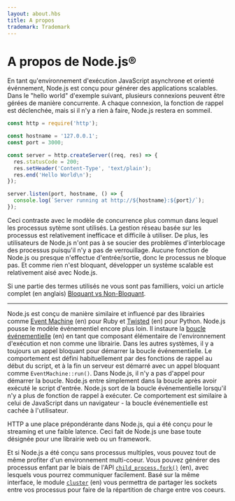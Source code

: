 ```yaml
---
layout: about.hbs
title: A propos
trademark: Trademark
---
```


# A propos de Node.js&reg;

En tant qu'environnement d'exécution JavaScript asynchrone et orienté événnement, Node.js est conçu
pour générer des applications scalables. Dans le "hello world" d'exemple
suivant, plusieurs connexions peuvent être gérées de manière concurrente.
A chaque connexion, la fonction de rappel est déclenchée, mais si il n'y a rien à faire, Node.js restera en sommeil.

```javascript
const http = require('http');

const hostname = '127.0.0.1';
const port = 3000;

const server = http.createServer((req, res) => {
  res.statusCode = 200;
  res.setHeader('Content-Type', 'text/plain');
  res.end('Hello World\n');
});

server.listen(port, hostname, () => {
  console.log(`Server running at http://${hostname}:${port}/`);
});
```

Ceci contraste avec le modèle de concurrence plus commun dans lequel les processus sytème
sont utilisés. La gestion réseau basée sur les processus est relativement
inefficace et difficile à utiliser. De plus, les utilisateurs de Node.js n'ont pas à se soucier des problèmes d'interblocage des processus
puisqu'il n'y a pas de verrouillage. Aucune fonction de Node.js ou presque
n'effectue d'entrée/sortie, donc le processus ne bloque pas. Et comme rien
n'est bloquant, développer un système scalable est relativement aisé avec Node.js.

Si une partie des termes utilisés ne vous sont pas familliers, voici
un article complet (en anglais) [Bloquant vs Non-Bloquant][].

---

Node.js est conçu de manière similaire et influencé par des
librairies comme [Event Machine][] (en) pour Ruby et [Twisted][] (en) pour Python.
Node.js pousse le modèle événementiel encore plus loin. Il instaure la
[boucle événementielle][] (en) en tant que composant élémentaire de l'environnement d'exécution
et non comme une librairie. Dans les autres systèmes, il y a toujours
un appel bloquant pour démarrer la boucle événementielle.
Le comportement est défini habituellement par des fonctions de rappel au
début du script, et à la fin un serveur est démarré avec un appel bloquant
comme `EventMachine::run()`. Dans Node.js, il n'y a pas d'appel pour démarrer la boucle.
Node.js entre simplement dans la boucle après avoir exécuté le script d'entrée.
Node.js sort de la boucle événementielle lorsqu'il n'y a plus de fonction
de rappel à exécuter. Ce comportement est similaire à celui de JavaScript
dans un navigateur - la boucle événementielle est cachée à l'utilisateur.

HTTP a une place prépondérante dans Node.js, qui a été conçu pour le streaming
et une faible latence. Ceci fait de Node.js une base toute désignée pour une librairie web ou un framework.

Et si Node.js a été conçu sans processus multiples, vous pouvez tout de même
profiter d'un environnement multi-coeur. Vous pouvez générer des processus
enfant par le biais de l'API [`child_process.fork()`][] (en), avec lesquels
vous pourrez communiquer facilement. Basé sur la même interface, le
 module
 [`cluster`][] (en) vous permettra de partager les sockets entre vos processus
 pour faire de la répartition de charge entre vos coeurs.

[Bloquant vs Non-Bloquant]: /en/docs/guides/blocking-vs-non-blocking/
[`child_process.fork()`]: https://nodejs.org/api/child_process.html#child_process_child_process_fork_modulepath_args_options
[`cluster`]: https://nodejs.org/api/cluster.html
[boucle événementielle]: /en/docs/guides/event-loop-timers-and-nexttick/
[Event Machine]: https://github.com/eventmachine/eventmachine
[Twisted]: https://twistedmatrix.com/trac/
